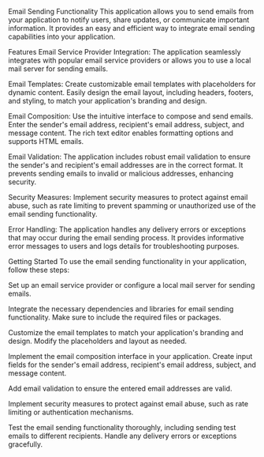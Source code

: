 Email Sending Functionality
This application allows you to send emails from your application to notify users, share updates, or communicate important information. It provides an easy and efficient way to integrate email sending capabilities into your application.

Features
Email Service Provider Integration: The application seamlessly integrates with popular email service providers or allows you to use a local mail server for sending emails.

Email Templates: Create customizable email templates with placeholders for dynamic content. Easily design the email layout, including headers, footers, and styling, to match your application's branding and design.

Email Composition: Use the intuitive interface to compose and send emails. Enter the sender's email address, recipient's email address, subject, and message content. The rich text editor enables formatting options and supports HTML emails.

Email Validation: The application includes robust email validation to ensure the sender's and recipient's email addresses are in the correct format. It prevents sending emails to invalid or malicious addresses, enhancing security.

Security Measures: Implement security measures to protect against email abuse, such as rate limiting to prevent spamming or unauthorized use of the email sending functionality.

Error Handling: The application handles any delivery errors or exceptions that may occur during the email sending process. It provides informative error messages to users and logs details for troubleshooting purposes.

Getting Started
To use the email sending functionality in your application, follow these steps:

Set up an email service provider or configure a local mail server for sending emails.

Integrate the necessary dependencies and libraries for email sending functionality. Make sure to include the required files or packages.

Customize the email templates to match your application's branding and design. Modify the placeholders and layout as needed.

Implement the email composition interface in your application. Create input fields for the sender's email address, recipient's email address, subject, and message content.

Add email validation to ensure the entered email addresses are valid.

Implement security measures to protect against email abuse, such as rate limiting or authentication mechanisms.

Test the email sending functionality thoroughly, including sending test emails to different recipients. Handle any delivery errors or exceptions gracefully.